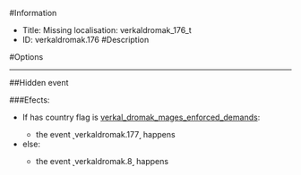 #Information
 - Title: Missing localisation: verkaldromak_176_t
 - ID: verkaldromak.176
#Description

#Options

___
##Hidden event

###Efects:<ul><li>If has country flag is [verkal_dromak_mages_enforced_demands](../flags/verkal_dromak_mages_enforced_demands.md):</li><ul><li>the event ˻verkaldromak.177˼ happens</li></ul><li>else:</li><ul><li>the event ˻verkaldromak.8˼ happens</li></ul></ul>
